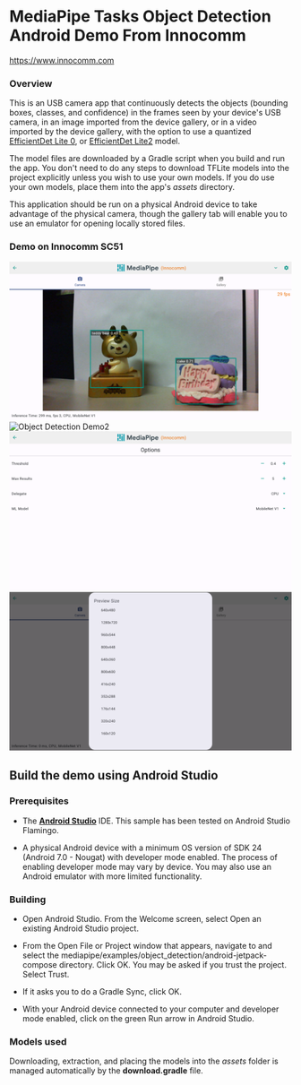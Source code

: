# MediaPipe Tasks Object Detection Android Demo From Innocomm

https://www.innocomm.com

### Overview

This is an USB camera app that continuously detects the objects (bounding boxes, classes, and confidence) in the frames seen by your device's USB camera, in an image imported from the device gallery, or in a video imported by the device gallery, with the option to use a quantized [EfficientDet Lite 0](https://storage.googleapis.com/mediapipe-tasks/object_detector/efficientdet_lite0_uint8.tflite), or [EfficientDet Lite2](https://storage.googleapis.com/mediapipe-tasks/object_detector/efficientdet_lite2_uint8.tflite) model.

The model files are downloaded by a Gradle script when you build and run the app. You don't need to do any steps to download TFLite models into the project explicitly unless you wish to use your own models. If you do use your own models, place them into the app's _assets_ directory.

This application should be run on a physical Android device to take advantage of the physical camera, though the gallery tab will enable you to use an emulator for opening locally stored files.

### Demo on Innocomm SC51
![Object Detection Demo1](mediapipe001.png?raw=true "Object Detection Demo1") 
![Object Detection Demo2](mediapipe002.gif?raw=true "Object Detection Demo2") 
![Object Detection Demo3](mediapipe003.png?raw=true "Object Detection Demo3")
![Object Detection Demo4](mediapipe004.png?raw=true "Object Detection Demo4")

## Build the demo using Android Studio

### Prerequisites

- The **[Android Studio](https://developer.android.com/studio/index.html)**
  IDE. This sample has been tested on Android Studio Flamingo.

- A physical Android device with a minimum OS version of SDK 24 (Android 7.0 -
  Nougat) with developer mode enabled. The process of enabling developer mode
  may vary by device. You may also use an Android emulator with more limited
  functionality.

### Building

- Open Android Studio. From the Welcome screen, select Open an existing
  Android Studio project.

- From the Open File or Project window that appears, navigate to and select
  the mediapipe/examples/object_detection/android-jetpack-compose directory.
  Click OK. You may be asked if you trust the project. Select Trust.

- If it asks you to do a Gradle Sync, click OK.

- With your Android device connected to your computer and developer mode
  enabled, click on the green Run arrow in Android Studio.

### Models used

Downloading, extraction, and placing the models into the _assets_ folder is
managed automatically by the **download.gradle** file.
